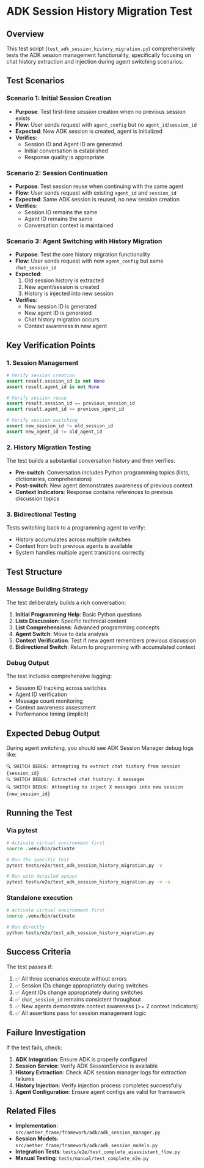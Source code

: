 # ADK Session History Migration Test

## Overview

This test script (`test_adk_session_history_migration.py`) comprehensively tests the ADK session management functionality, specifically focusing on chat history extraction and injection during agent switching scenarios.

## Test Scenarios

### Scenario 1: Initial Session Creation
- **Purpose**: Test first-time session creation when no previous session exists
- **Flow**: User sends request with `agent_config` but no `agent_id`/`session_id`
- **Expected**: New ADK session is created, agent is initialized
- **Verifies**: 
  - Session ID and Agent ID are generated
  - Initial conversation is established
  - Response quality is appropriate

### Scenario 2: Session Continuation  
- **Purpose**: Test session reuse when continuing with the same agent
- **Flow**: User sends request with existing `agent_id` and `session_id`
- **Expected**: Same ADK session is reused, no new session creation
- **Verifies**:
  - Session ID remains the same
  - Agent ID remains the same
  - Conversation context is maintained

### Scenario 3: Agent Switching with History Migration
- **Purpose**: Test the core history migration functionality
- **Flow**: User sends request with new `agent_config` but same `chat_session_id`
- **Expected**: 
  1. Old session history is extracted
  2. New agent/session is created
  3. History is injected into new session
- **Verifies**:
  - New session ID is generated
  - New agent ID is generated
  - Chat history migration occurs
  - Context awareness in new agent

## Key Verification Points

### 1. Session Management
```python
# Verify session creation
assert result.session_id is not None
assert result.agent_id is not None

# Verify session reuse
assert result.session_id == previous_session_id
assert result.agent_id == previous_agent_id

# Verify session switching
assert new_session_id != old_session_id
assert new_agent_id != old_agent_id
```

### 2. History Migration Testing
The test builds a substantial conversation history and then verifies:

- **Pre-switch**: Conversation includes Python programming topics (lists, dictionaries, comprehensions)
- **Post-switch**: New agent demonstrates awareness of previous context
- **Context Indicators**: Response contains references to previous discussion topics

### 3. Bidirectional Testing
Tests switching back to a programming agent to verify:
- History accumulates across multiple switches
- Context from both previous agents is available
- System handles multiple agent transitions correctly

## Test Structure

### Message Building Strategy
The test deliberately builds a rich conversation:
1. **Initial Programming Help**: Basic Python questions
2. **Lists Discussion**: Specific technical content  
3. **List Comprehensions**: Advanced programming concepts
4. **Agent Switch**: Move to data analysis
5. **Context Verification**: Test if new agent remembers previous discussion
6. **Bidirectional Switch**: Return to programming with accumulated context

### Debug Output
The test includes comprehensive logging:
- Session ID tracking across switches
- Agent ID verification
- Message count monitoring
- Context awareness assessment
- Performance timing (implicit)

## Expected Debug Output

During agent switching, you should see ADK Session Manager debug logs like:
```
🔍 SWITCH DEBUG: Attempting to extract chat history from session {session_id}
🔍 SWITCH DEBUG: Extracted chat history: X messages
🔍 SWITCH DEBUG: Attempting to inject X messages into new session {new_session_id}
```

## Running the Test

### Via pytest
```bash
# Activate virtual environment first
source .venv/bin/activate

# Run the specific test
pytest tests/e2e/test_adk_session_history_migration.py -v

# Run with detailed output
pytest tests/e2e/test_adk_session_history_migration.py -v -s
```

### Standalone execution
```bash
# Activate virtual environment first  
source .venv/bin/activate

# Run directly
python tests/e2e/test_adk_session_history_migration.py
```

## Success Criteria

The test passes if:
1. ✅ All three scenarios execute without errors
2. ✅ Session IDs change appropriately during switches
3. ✅ Agent IDs change appropriately during switches
4. ✅ `chat_session_id` remains consistent throughout
5. ✅ New agents demonstrate context awareness (>= 2 context indicators)
6. ✅ All assertions pass for session management logic

## Failure Investigation

If the test fails, check:

1. **ADK Integration**: Ensure ADK is properly configured
2. **Session Service**: Verify ADK SessionService is available
3. **History Extraction**: Check ADK session manager logs for extraction failures
4. **History Injection**: Verify injection process completes successfully
5. **Agent Configuration**: Ensure agent configs are valid for framework

## Related Files

- **Implementation**: `src/aether_frame/framework/adk/adk_session_manager.py`
- **Session Models**: `src/aether_frame/framework/adk/adk_session_models.py` 
- **Integration Tests**: `tests/e2e/test_complete_aiassistant_flow.py`
- **Manual Testing**: `tests/manual/test_complete_e2e.py`